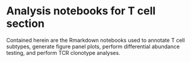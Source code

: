 # Analysis notebooks for T cell section

Contained herein are the Rmarkdown notebooks used to annotate T cell subtypes, generate figure panel plots, perform
differential abundance testing, and perform TCR clonotype analyses.